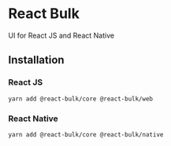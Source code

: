 # React Bulk
UI for React JS and React Native

## Installation

### React JS
```shell
yarn add @react-bulk/core @react-bulk/web
```

### React Native
```shell
yarn add @react-bulk/core @react-bulk/native
```
